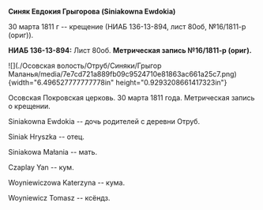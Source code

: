 **Синяк Евдокия Грыгорова (Siniakowna Ewdokia)**

30 марта 1811 г -- крещение (НИАБ 136-13-894, лист 80об, №16/1811-р
(ориг)).

**НИАБ 136-13-894:** Лист 80об. **Метрическая запись №16/1811-р
(ориг).**

![](./Осовская волость/Отруб/Синяки/Грыгор Маланья/media/7e7cd721a889fb09c9524710e81863ac661a25c7.png){width="6.496527777777778in"
height="0.9293208661417323in"}

Осовская Покровская церковь. 30 марта 1811 года. Метрическая запись о
крещении.

Siniakowna Ewdokia -- дочь родителей с деревни Отруб.

Siniak Hryszka -- отец.

Siniakowa Małania -- мать.

Czaplay Yan -- кум.

Woyniewiczowa Katerzyna -- кума.

Woyniewicz Tomasz -- ксёндз.
